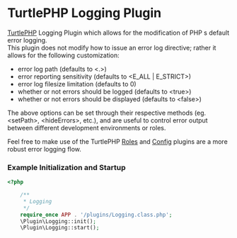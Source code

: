 TurtlePHP Logging Plugin
===

[TurtlePHP](https://github.com/onassar/TurtlePHP) Logging Plugin which allows
for the modification of PHP&nbsp;s default error logging.  
This plugin does not modify how to issue an error log directive; rather
it allows for the following customization:

 - error log path (defaults to \<.\>)
 - error reporting sensitivity (defaults to \<E_ALL | E_STRICT\>)
 - error log filesize limitation (defaults to 0)
 - whether or not errors should be logged (defaults to \<true\>)
 - whether or not errors should be displayed (defaults to \<false\>)

The above options can be set through their respective methods (eg. \<setPath\>,
\<hideErrors\>, etc.), and are useful to control error output between different
development environments or roles.

Feel free to make use of the TurtlePHP
[Roles](https://github.com/onassar/TurtlePHP-RolesPlugin) and
[Config](https://github.com/onassar/TurtlePHP-ConfigPlugin) plugins are a more
robust error logging flow.

### Example Initialization and Startup
``` php
<?php

    /**
     * Logging
     */
    require_once APP . '/plugins/Logging.class.php';
    \Plugin\Logging::init();
    \Plugin\Logging::start();

```
